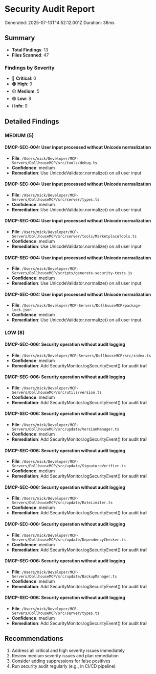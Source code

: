 # Security Audit Report

Generated: 2025-07-13T14:52:12.001Z
Duration: 38ms

## Summary

- **Total Findings**: 13
- **Files Scanned**: 47

### Findings by Severity

- 🔴 **Critical**: 0
- 🟠 **High**: 0
- 🟡 **Medium**: 5
- 🟢 **Low**: 8
- ℹ️ **Info**: 0

## Detailed Findings

### MEDIUM (5)

#### DMCP-SEC-004: User input processed without Unicode normalization

- **File**: `/Users/mick/Developer/MCP-Servers/DollhouseMCP/src/tools/debug.ts`
- **Confidence**: medium
- **Remediation**: Use UnicodeValidator.normalize() on all user input

#### DMCP-SEC-004: User input processed without Unicode normalization

- **File**: `/Users/mick/Developer/MCP-Servers/DollhouseMCP/src/server/types.ts`
- **Confidence**: medium
- **Remediation**: Use UnicodeValidator.normalize() on all user input

#### DMCP-SEC-004: User input processed without Unicode normalization

- **File**: `/Users/mick/Developer/MCP-Servers/DollhouseMCP/src/server/tools/MarketplaceTools.ts`
- **Confidence**: medium
- **Remediation**: Use UnicodeValidator.normalize() on all user input

#### DMCP-SEC-004: User input processed without Unicode normalization

- **File**: `/Users/mick/Developer/MCP-Servers/DollhouseMCP/scripts/generate-security-tests.js`
- **Confidence**: medium
- **Remediation**: Use UnicodeValidator.normalize() on all user input

#### DMCP-SEC-004: User input processed without Unicode normalization

- **File**: `/Users/mick/Developer/MCP-Servers/DollhouseMCP/package-lock.json`
- **Confidence**: medium
- **Remediation**: Use UnicodeValidator.normalize() on all user input

### LOW (8)

#### DMCP-SEC-006: Security operation without audit logging

- **File**: `/Users/mick/Developer/MCP-Servers/DollhouseMCP/src/index.ts`
- **Confidence**: medium
- **Remediation**: Add SecurityMonitor.logSecurityEvent() for audit trail

#### DMCP-SEC-006: Security operation without audit logging

- **File**: `/Users/mick/Developer/MCP-Servers/DollhouseMCP/src/utils/version.ts`
- **Confidence**: medium
- **Remediation**: Add SecurityMonitor.logSecurityEvent() for audit trail

#### DMCP-SEC-006: Security operation without audit logging

- **File**: `/Users/mick/Developer/MCP-Servers/DollhouseMCP/src/update/VersionManager.ts`
- **Confidence**: medium
- **Remediation**: Add SecurityMonitor.logSecurityEvent() for audit trail

#### DMCP-SEC-006: Security operation without audit logging

- **File**: `/Users/mick/Developer/MCP-Servers/DollhouseMCP/src/update/SignatureVerifier.ts`
- **Confidence**: medium
- **Remediation**: Add SecurityMonitor.logSecurityEvent() for audit trail

#### DMCP-SEC-006: Security operation without audit logging

- **File**: `/Users/mick/Developer/MCP-Servers/DollhouseMCP/src/update/RateLimiter.ts`
- **Confidence**: medium
- **Remediation**: Add SecurityMonitor.logSecurityEvent() for audit trail

#### DMCP-SEC-006: Security operation without audit logging

- **File**: `/Users/mick/Developer/MCP-Servers/DollhouseMCP/src/update/DependencyChecker.ts`
- **Confidence**: medium
- **Remediation**: Add SecurityMonitor.logSecurityEvent() for audit trail

#### DMCP-SEC-006: Security operation without audit logging

- **File**: `/Users/mick/Developer/MCP-Servers/DollhouseMCP/src/update/BackupManager.ts`
- **Confidence**: medium
- **Remediation**: Add SecurityMonitor.logSecurityEvent() for audit trail

#### DMCP-SEC-006: Security operation without audit logging

- **File**: `/Users/mick/Developer/MCP-Servers/DollhouseMCP/src/server/types.ts`
- **Confidence**: medium
- **Remediation**: Add SecurityMonitor.logSecurityEvent() for audit trail

## Recommendations

1. Address all critical and high severity issues immediately
2. Review medium severity issues and plan remediation
3. Consider adding suppressions for false positives
4. Run security audit regularly (e.g., in CI/CD pipeline)
